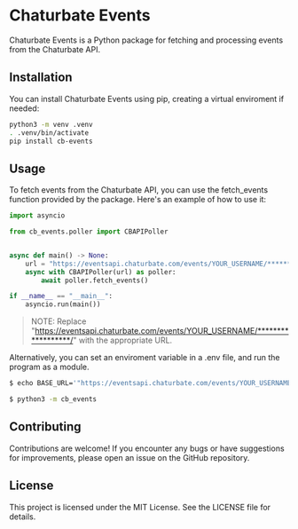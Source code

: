 # Chaturbate Events

Chaturbate Events is a Python package for fetching and processing events from the Chaturbate API.

## Installation

You can install Chaturbate Events using pip, creating a virtual enviroment if needed:

```bash
python3 -m venv .venv
. .venv/bin/activate
pip install cb-events
```

## Usage

To fetch events from the Chaturbate API, you can use the fetch_events function provided by the package. Here's an example of how to use it:

```python
import asyncio

from cb_events.poller import CBAPIPoller


async def main() -> None:
    url = "https://eventsapi.chaturbate.com/events/YOUR_USERNAME/******************/"
    async with CBAPIPoller(url) as poller:
        await poller.fetch_events()

if __name__ == "__main__":
    asyncio.run(main())

```

> NOTE: Replace "https://eventsapi.chaturbate.com/events/YOUR_USERNAME/******************/" with the appropriate URL.

Alternatively, you can set an enviroment variable in a .env file, and run the program as a module.

```bash
$ echo BASE_URL='"https://eventsapi.chaturbate.com/events/YOUR_USERNAME/******************"' >> ./.env

$ python3 -m cb_events
```

## Contributing

Contributions are welcome! If you encounter any bugs or have suggestions for improvements, please open an issue on the GitHub repository.

## License

This project is licensed under the MIT License. See the LICENSE file for details.